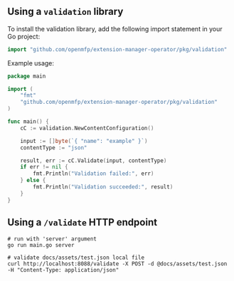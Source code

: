 ## Using a `validation` library

To install the validation library, add the following import statement in your Go project:

```go
import "github.com/openmfp/extension-manager-operator/pkg/validation"
```

Example usage:

```go
package main

import (
    "fmt"
    "github.com/openmfp/extension-manager-operator/pkg/validation"
)

func main() {
    cC := validation.NewContentConfiguration()

    input := []byte(`{ "name": "example" }`)
    contentType := "json"

    result, err := cC.Validate(input, contentType)
    if err != nil {
        fmt.Println("Validation failed:", err)
    } else {
        fmt.Println("Validation succeeded:", result)
    }
}
```

## Using a `/validate` HTTP endpoint

```shell
# run with 'server' argument
go run main.go server

# validate docs/assets/test.json local file
curl http://localhost:8088/validate -X POST -d @docs/assets/test.json   -H "Content-Type: application/json"
```
